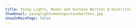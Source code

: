 ```yaml
---
title: Young Lights, Moons and Gustavo Bertoni @ Distrital
thumbnail: younglightsmoonsgustavobertoni.jpg
showInMainPage: false
---
```

